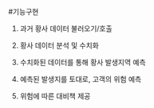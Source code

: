 #기능구현

1. 과거 황사 데이터 불러오기/호출

2. 황사 데이터 분석 및 수치화

3. 수치화된 데이터를 통해 황사 발생지역 예측

4. 예측된 발생지를 토대로, 고객의 위험 예측

5. 위험에 따른 대비책 제공